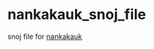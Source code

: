 # nankakauk_snoj_file
snoj file for [nankakauk](https://drive.google.com/file/d/0BxTLM3ZkGePNMi1oRDlIbUQ5NWM/view)
